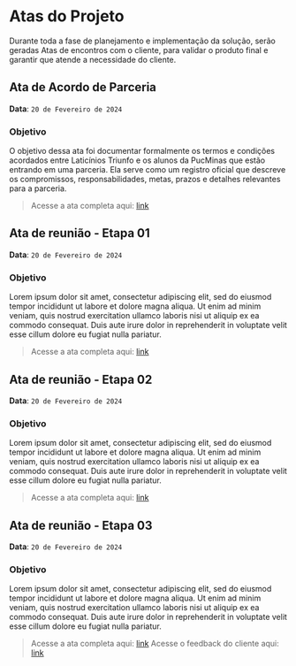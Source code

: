 # Atas do Projeto

Durante toda a fase de planejamento e implementação da solução, serão geradas Atas de encontros com o cliente, para validar o produto final e garantir que atende a necessidade do cliente.

## Ata de Acordo de Parceria

**Data**: `20 de Fevereiro de 2024`

### Objetivo
 O objetivo dessa ata foi documentar formalmente os termos e condições acordados entre Laticínios Triunfo e os alunos da PucMinas que estão entrando em uma parceria. Ela serve como um registro oficial que descreve os compromissos, responsabilidades, metas, prazos e detalhes relevantes para a parceria.

> Acesse a ata completa aqui: [link](https://github.com/ICEI-PUC-Minas-PMV-ADS/pmv-ads-2024-1-e5-proj-time-sheet/blob/main/atas/Ata%20de%20reuni%C3%A3o%20-%20Acordo%20de%20parceria.jpg)

## Ata de reunião - Etapa 01

**Data**: `20 de Fevereiro de 2024`

### Objetivo
Lorem ipsum dolor sit amet, consectetur adipiscing elit, sed do eiusmod tempor incididunt ut labore et dolore magna aliqua. Ut enim ad minim veniam, quis nostrud exercitation ullamco laboris nisi ut aliquip ex ea commodo consequat. Duis aute irure dolor in reprehenderit in voluptate velit esse cillum dolore eu fugiat nulla pariatur. 

> Acesse a ata completa aqui: [link]()

## Ata de reunião - Etapa 02

**Data**: `20 de Fevereiro de 2024`

### Objetivo
Lorem ipsum dolor sit amet, consectetur adipiscing elit, sed do eiusmod tempor incididunt ut labore et dolore magna aliqua. Ut enim ad minim veniam, quis nostrud exercitation ullamco laboris nisi ut aliquip ex ea commodo consequat. Duis aute irure dolor in reprehenderit in voluptate velit esse cillum dolore eu fugiat nulla pariatur. 

> Acesse a ata completa aqui: [link]()

## Ata de reunião - Etapa 03

**Data**: `20 de Fevereiro de 2024`

### Objetivo
Lorem ipsum dolor sit amet, consectetur adipiscing elit, sed do eiusmod tempor incididunt ut labore et dolore magna aliqua. Ut enim ad minim veniam, quis nostrud exercitation ullamco laboris nisi ut aliquip ex ea commodo consequat. Duis aute irure dolor in reprehenderit in voluptate velit esse cillum dolore eu fugiat nulla pariatur. 

> Acesse a ata completa aqui: [link]()
> Acesse o feedback do cliente aqui: [link]()
